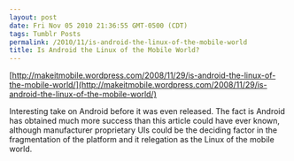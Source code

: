 ```yaml
---
layout: post
date: Fri Nov 05 2010 21:36:55 GMT-0500 (CDT)
tags: Tumblr Posts
permalink: /2010/11/is-android-the-linux-of-the-mobile-world
title: Is Android the Linux of the Mobile World?
---
```


[http://makeitmobile.wordpress.com/2008/11/29/is-android-the-linux-of-the-mobile-world/](http://makeitmobile.wordpress.com/2008/11/29/is-android-the-linux-of-the-mobile-world/)

Interesting take on Android before it was even released. The fact is Android has obtained much more success than this article could have ever known, although manufacturer proprietary UIs could be the deciding factor in the fragmentation of the platform and it relegation as the Linux of the mobile world.
